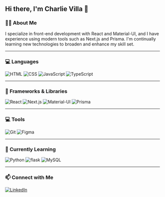 ## **Hi there, I'm Charlie Villa 👋**

### 🧑‍💻 About Me

I specialize in front-end development with React and Material-UI, and I have experience using modern tools such as Next.js and Prisma. I'm continually learning new technologies to broaden and enhance my skill set.

---

### 💻 **Languages**

![HTML](https://img.shields.io/badge/html5-232323?logo=html5)
![CSS](https://img.shields.io/badge/css-232323?logo=css)
![JavaScript](https://img.shields.io/badge/javascript-232323?logo=javascript)
![TypeScript](https://img.shields.io/badge/TypeScript-232323?logo=typescript)

---

### 🚀 **Frameworks & Libraries**

![React](https://img.shields.io/badge/React-232323?logo=react)
![Next.js](https://img.shields.io/badge/Next.js-232323?logo=nextdotjs)
![Material-UI](https://img.shields.io/badge/Material--UI-232323?logo=mui)
![Prisma](https://img.shields.io/badge/Prisma-232323?logo=prisma)

---

### 💻 **Tools**

![Git](https://img.shields.io/badge/git-232323?logo=git)
![Figma](https://img.shields.io/badge/figma-232323?logo=figma)

---

### 🌱 **Currently Learning**  
![Python](https://img.shields.io/badge/Python-232323?logo=python)
![flask](https://img.shields.io/badge/flask-232323?logo=flask)
![MySQL](https://img.shields.io/badge/MySQL-232323?logo=mysql)

---

### 📫 **Connect with Me**

[![LinkedIn](https://img.shields.io/badge/LinkedIn-232323?logo=linkedin)](https://www.linkedin.com/in/carlosvilla25)
